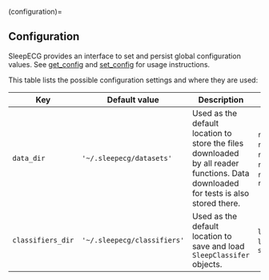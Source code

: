 (configuration)=
## Configuration
SleepECG provides an interface to set and persist global configuration values. See
[get_config](./generated/sleepecg.get_config) and [set_config](./generated/sleepecg.set_config) for usage instructions.

This table lists the possible configuration settings and where they are used:

|Key|Default value|Description|Used in|
|-|-|-|-|
|`data_dir`|`'~/.sleepecg/datasets'`|Used as the default location to store the files downloaded by all reader functions. Data downloaded for tests is also stored there.|`read_ltdb`, `read_mitdb`, `read_gudb`, `read_mesa`, `read_shhs`, `read_slpdb`|
|`classifiers_dir`|`'~/.sleepecg/classifiers'`|Used as the default location to save and load `SleepClassifer` objects.|`list_classifiers`, `load_classifier`, `save_classifier`|
